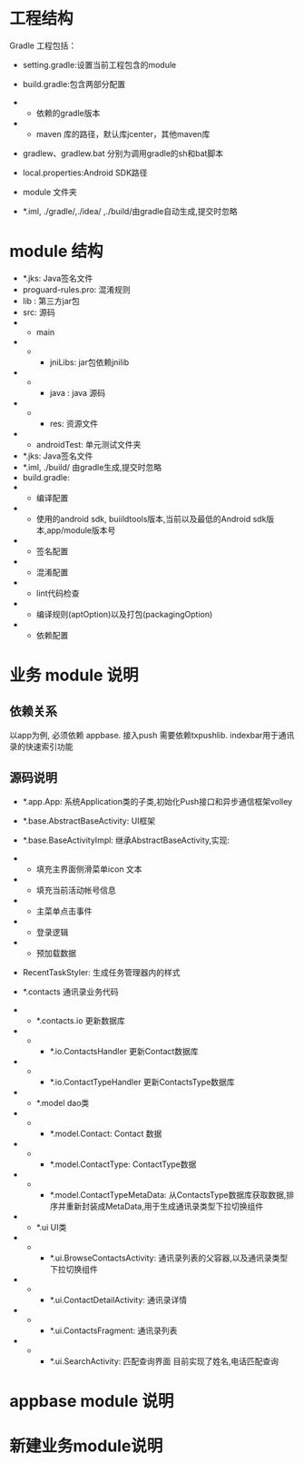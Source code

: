 # 工程结构

Gradle 工程包括：

- setting.gradle:设置当前工程包含的module
    
- build.gradle:包含两部分配置
        
- - 依赖的gradle版本
- - maven 库的路径，默认库jcenter，其他maven库

- gradlew、gradlew.bat 分别为调用gradle的sh和bat脚本

- local.properties:Android SDK路径

- module 文件夹

- *.iml, ./gradle/,./idea/ ,./build/由gradle自动生成,提交时忽略

# module 结构
- *.jks:  Java签名文件
- proguard-rules.pro: 混淆规则
- lib : 第三方jar包
- src: 源码
- - main
- - - jniLibs: jar包依赖jnilib
- - - java : java 源码
- - - res: 资源文件
- - androidTest: 单元测试文件夹
- *.jks: Java签名文件
- *.iml, ./build/ 由gradle生成,提交时忽略
- build.gradle: 
- - 编译配置
- - 使用的android sdk, buiildtools版本,当前以及最低的Android sdk版本,app/module版本号
- - 签名配置
- - 混淆配置
- - lint代码检查
- - 编译规则(aptOption)以及打包(packagingOption)
- - 依赖配置

# 业务 module 说明

## 依赖关系

以app为例, 必须依赖 appbase. 接入push 需要依赖txpushlib. indexbar用于通讯录的快速索引功能

## 源码说明

- *.app.App: 系统Application类的子类,初始化Push接口和异步通信框架volley
- *.base.AbstractBaseActivity: UI框架
- *.base.BaseActivityImpl: 继承AbstractBaseActivity,实现:
- - 填充主界面侧滑菜单icon 文本
- - 填充当前活动帐号信息
- - 主菜单点击事件
- - 登录逻辑
- - 预加载数据
- RecentTaskStyler: 生成任务管理器内的样式

- *.contacts 通讯录业务代码
- - *.contacts.io 更新数据库
- - - *.io.ContactsHandler 更新Contact数据库
- - - *.io.ContactTypeHandler 更新ContactsType数据库
- - *.model dao类
- - - *.model.Contact: Contact 数据
- - - *.model.ContactType: ContactType数据
- - - *.model.ContactTypeMetaData: 从ContactsType数据库获取数据,排序并重新封装成MetaData,用于生成通讯录类型下拉切换组件
- - *.ui UI类
- - - *.ui.BrowseContactsActivity: 通讯录列表的父容器,以及通讯录类型下拉切换组件
- - - *.ui.ContactDetailActivity: 通讯录详情
- - - *.ui.ContactsFragment: 通讯录列表
- - - *.ui.SearchActivity: 匹配查询界面 目前实现了姓名,电话匹配查询

# appbase module 说明

# 新建业务module说明